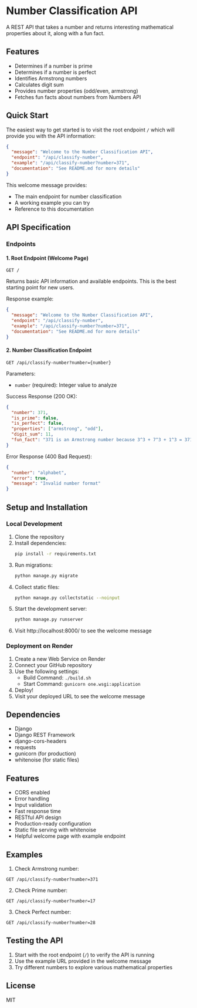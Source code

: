 # Number Classification API

A REST API that takes a number and returns interesting mathematical properties about it, along with a fun fact.

## Features

- Determines if a number is prime
- Determines if a number is perfect
- Identifies Armstrong numbers
- Calculates digit sum
- Provides number properties (odd/even, armstrong)
- Fetches fun facts about numbers from Numbers API

## Quick Start

The easiest way to get started is to visit the root endpoint `/` which will provide you with the API information:

```json
{
  "message": "Welcome to the Number Classification API",
  "endpoint": "/api/classify-number",
  "example": "/api/classify-number?number=371",
  "documentation": "See README.md for more details"
}
```

This welcome message provides:

- The main endpoint for number classification
- A working example you can try
- Reference to this documentation

## API Specification

### Endpoints

#### 1. Root Endpoint (Welcome Page)

```
GET /
```

Returns basic API information and available endpoints. This is the best starting point for new users.

Response example:

```json
{
  "message": "Welcome to the Number Classification API",
  "endpoint": "/api/classify-number",
  "example": "/api/classify-number?number=371",
  "documentation": "See README.md for more details"
}
```

#### 2. Number Classification Endpoint

```
GET /api/classify-number?number={number}
```

Parameters:

- `number` (required): Integer value to analyze

Success Response (200 OK):

```json
{
  "number": 371,
  "is_prime": false,
  "is_perfect": false,
  "properties": ["armstrong", "odd"],
  "digit_sum": 11,
  "fun_fact": "371 is an Armstrong number because 3^3 + 7^3 + 1^3 = 371"
}
```

Error Response (400 Bad Request):

```json
{
  "number": "alphabet",
  "error": true,
  "message": "Invalid number format"
}
```

## Setup and Installation

### Local Development

1. Clone the repository
2. Install dependencies:
   ```bash
   pip install -r requirements.txt
   ```
3. Run migrations:
   ```bash
   python manage.py migrate
   ```
4. Collect static files:
   ```bash
   python manage.py collectstatic --noinput
   ```
5. Start the development server:
   ```bash
   python manage.py runserver
   ```
6. Visit http://localhost:8000/ to see the welcome message

### Deployment on Render

1. Create a new Web Service on Render
2. Connect your GitHub repository
3. Use the following settings:
   - Build Command: `./build.sh`
   - Start Command: `gunicorn one.wsgi:application`
4. Deploy!
5. Visit your deployed URL to see the welcome message

## Dependencies

- Django
- Django REST Framework
- django-cors-headers
- requests
- gunicorn (for production)
- whitenoise (for static files)

## Features

- CORS enabled
- Error handling
- Input validation
- Fast response time
- RESTful API design
- Production-ready configuration
- Static file serving with whitenoise
- Helpful welcome page with example endpoint

## Examples

1. Check Armstrong number:

```
GET /api/classify-number?number=371
```

2. Check Prime number:

```
GET /api/classify-number?number=17
```

3. Check Perfect number:

```
GET /api/classify-number?number=28
```

## Testing the API

1. Start with the root endpoint (`/`) to verify the API is running
2. Use the example URL provided in the welcome message
3. Try different numbers to explore various mathematical properties

## License

MIT
